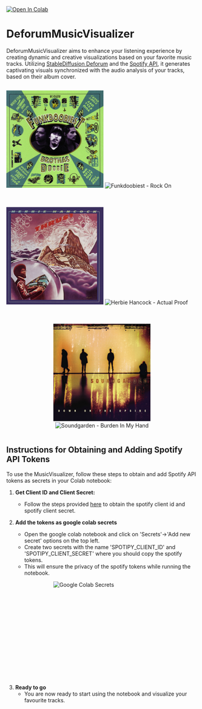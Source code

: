 [![Open In Colab](https://colab.research.google.com/assets/colab-badge.svg)](https://colab.research.google.com/drive/17Z-UW9ybR113xKxOKK88Wcfsl621wQzM#scrollTo=UuttUY-t-gtd)

# DeforumMusicVisualizer
DeforumMusicVisualizer aims to enhance your listening experience by creating dynamic and creative visualizations based on your favorite music tracks. Utilizing [StableDiffusion Deforum](https://github.com/deforum-art/deforum-stable-diffusion) and the [Spotify API](https://developer.spotify.com/documentation/web-api), it generates captivating visuals synchronized with the audio analysis of your tracks, based on their album cover.

  <div style="display: flex; align-items: center; margin-bottom: 20px;">
    <p align="center">
    <img src="example_gifs/Funkdoobiest%20-%20Rock%20On.jpg" alt="Funkdoobiest - Rock On / Album Cover" width="256" height="256">
    <img src="example_gifs/Funkdoobiest%20-%20Rock%20On.gif" alt="Funkdoobiest - Rock On" width="256" height="256">
    </p>
  </div>

  <div style="display: flex; align-items: center; margin-bottom: 20px;">
    <p align="center">
    <img src="example_gifs/Herbie%20Hancock%20-%20Actual%20Proof.jpg" alt="Herbie Hancock - Actual Proof / Album Cover" width="256" height="256">
    <img src="example_gifs/Herbie%20Hancock%20-%20Actual%20Proof.gif" alt="Herbie Hancock - Actual Proof" width="256" height="256">
    </p>
  </div>

  <div style="display: flex; align-items: center;">
    <p align="center">
    <img src="example_gifs/Soundgarden%20-%20Burden%20In%20My%20Hand.jpg" alt="Soundgarden - Burden In My Hand / Album Cover" width="256" height="256">
    <img src="example_gifs/Soundgarden%20-%20Burden%20In%20My%20Hand.gif" alt="Soundgarden - Burden In My Hand" width="256" height="256">
    </p>
  </div>

## Instructions for Obtaining and Adding Spotify API Tokens

To use the MusicVisualizer, follow these steps to obtain and add Spotify API tokens as secrets in your Colab notebook:

1. **Get Client ID and Client Secret:**
   - Follow the steps provided [here](https://developer.spotify.com/documentation/web-api/tutorials/getting-started) to obtain the spotify client id and spotify client secret.

2. **Add the tokens as google colab secrets**
   - Open the google colab notebook and click on 'Secrets'->'Add new secret' options on the top left.
   - Create two secrets with the name 'SPOTIPY_CLIENT_ID' and 'SPOTIPY_CLIENT_SECRET' where you should copy the spotify tokens.
   - This will ensure the privacy of the spotify tokens while running the notebook.
<div style="display: flex; align-items: center; justify-content: center;">
  <img src="colab_secrets.jpg" alt="Google Colab Secrets" width="256" height="256" align="center">
</div>


3. **Ready to go**
   - You are now ready to start using the notebook and visualize your favourite tracks.
